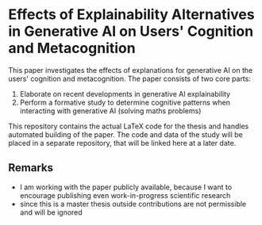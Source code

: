 # Effects of Explainability Alternatives in Generative AI on Users' Cognition and Metacognition

This paper investigates the effects of explanations for generative AI on the users' cognition and metacognition. The paper consists of two core parts:

1. Elaborate on recent developments in generative AI explainability
2. Perform a formative study to determine cognitive patterns when interacting with generative AI (solving maths problems)

This repository contains the actual LaTeX code for the thesis and handles automated building of the paper. The code and data of the study will be placed in a separate repository, that will be linked here at a later date.

## Remarks

- I am working with the paper publicly available, because I want to encourage publishing even work-in-progress scientific research
- since this is a master thesis outside contributions are not permissible and will be ignored
